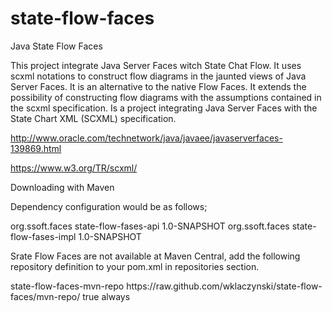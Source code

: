 # state-flow-faces
Java State Flow Faces

This project integrate Java Server Faces witch State Chat Flow. It uses scxml notations to construct flow diagrams in the jaunted views of Java Server Faces. It is an alternative to the native Flow Faces. It extends the possibility of constructing flow diagrams with the assumptions contained in the scxml specification. Is a project integrating Java Server Faces with the State Chart XML (SCXML) specification.

http://www.oracle.com/technetwork/java/javaee/javaserverfaces-139869.html

https://www.w3.org/TR/scxml/

Downloading with Maven

Dependency configuration would be as follows;

  <dependency>
      <groupId>org.ssoft.faces</groupId>
      <artifactId>state-flow-fases-api</artifactId>
      <version>1.0-SNAPSHOT</version>
  </dependency>
  <dependency>
      <groupId>org.ssoft.faces</groupId>
      <artifactId>state-flow-fases-impl</artifactId>
      <version>1.0-SNAPSHOT</version>
  </dependency>

Srate Flow Faces are not available at Maven Central,  add the following repository definition to your pom.xml in repositories section.

  <repository>
     <id>state-flow-faces-mvn-repo</id>
     <url>https://raw.github.com/wklaczynski/state-flow-faces/mvn-repo/</url>
     <snapshots>
        <enabled>true</enabled>
        <updatePolicy>always</updatePolicy>
        </snapshots>
  </repository>
